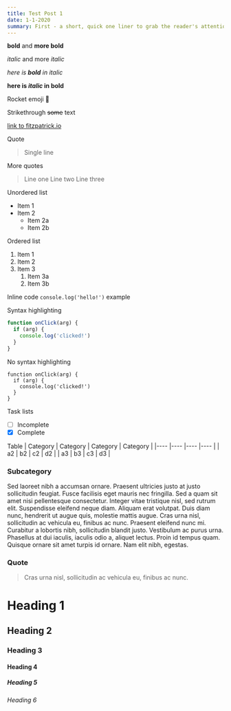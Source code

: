 ```yaml
---
title: Test Post 1
date: 1-1-2020
summary: First - a short, quick one liner to grab the reader's attention. Next are a few sentences that expand on the lead sentence. Nulla interdum augue purus, ac accumsan arcu pharetra at. Proin mauris orci, pulvinar in velit nec, placerat scelerisque libero. Etiam efficitur urna arcu, a tincidunt nisl venenatis tempor. Vestibulum ante ipsum primis in.
---
```


**bold** and __more bold__

*italic* and more _italic_

_here is **bold** in italic_

__here is *italic* in bold__

Rocket emoji :rocket:

Strikethrough ~~some~~ text

[link to fitzpatrick.io](https://fitzpatrick.io)

Quote
> Single line

More quotes
> Line one
> Line two
> Line three

Unordered list
* Item 1
* Item 2
  * Item 2a
  * Item 2b

Ordered list
1. Item 1
1. Item 2
1. Item 3
   1. Item 3a
   1. Item 3b

Inline code `console.log('hello!')` example

Syntax highlighting
```javascript
function onClick(arg) {
  if (arg) {
    console.log('clicked!')
  }
}
```

No syntax highlighting
```
function onClick(arg) {
  if (arg) {
    console.log('clicked!')
  }
}
```

Task lists
- [ ] Incomplete
- [X] Complete

Table
| Category 	| Category 	| Category 	| Category 	|
|----	|----	|----	|----	|
| a2 	| b2 	| c2 	| d2 	|
| a3 	| b3 	| c3 	| d3 	|


### Subcategory
Sed laoreet nibh a accumsan ornare. Praesent ultricies justo at justo sollicitudin feugiat. Fusce facilisis eget mauris nec fringilla. Sed a quam sit amet nisi pellentesque consectetur. Integer vitae tristique nisl, sed rutrum elit. Suspendisse eleifend neque diam. Aliquam erat volutpat. Duis diam nunc, hendrerit ut augue quis, molestie mattis augue. Cras urna nisl, sollicitudin ac vehicula eu, finibus ac nunc. Praesent eleifend nunc mi. Curabitur a lobortis nibh, sollicitudin blandit justo. Vestibulum ac purus urna. Phasellus at dui iaculis, iaculis odio a, aliquet lectus. Proin id tempus quam. Quisque ornare sit amet turpis id ornare. Nam elit nibh, egestas.

### Quote
> Cras urna nisl, sollicitudin ac vehicula eu, finibus ac nunc.



# Heading 1
## Heading 2
### Heading 3
#### Heading 4
##### Heading 5
###### Heading 6